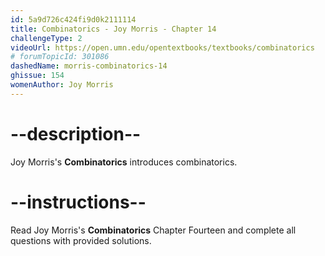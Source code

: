 ```yaml
---
id: 5a9d726c424fi9d0k2111114
title: Combinatorics - Joy Morris - Chapter 14
challengeType: 2
videoUrl: https://open.umn.edu/opentextbooks/textbooks/combinatorics
# forumTopicId: 301086
dashedName: morris-combinatorics-14
ghissue: 154
womenAuthor: Joy Morris 
---
```


# --description--

Joy Morris's __Combinatorics__ introduces combinatorics.

# --instructions--

Read Joy Morris's __Combinatorics__ Chapter Fourteen and complete all questions with provided solutions.